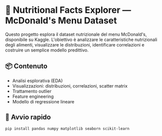 # 🍔 Nutritional Facts Explorer — McDonald's Menu Dataset

Questo progetto esplora il dataset nutrizionale del menu McDonald's, disponibile su Kaggle. L'obiettivo è analizzare le caratteristiche nutrizionali degli alimenti, visualizzare le distribuzioni, identificare correlazioni e costruire un semplice modello predittivo.

## 📦 Contenuto

- Analisi esplorativa (EDA)
- Visualizzazioni: distribuzioni, correlazioni, scatter matrix
- Trattamento outlier
- Feature engineering
- Modello di regressione lineare

## 🚀 Avvio rapido

```bash
pip install pandas numpy matplotlib seaborn scikit-learn

